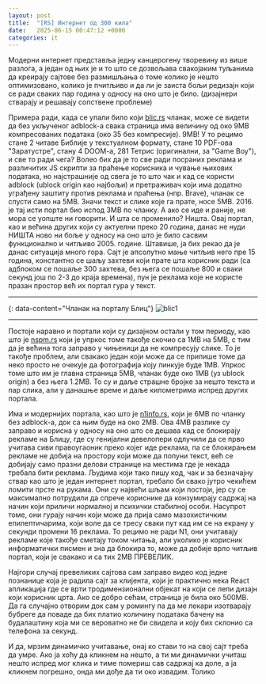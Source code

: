 ```yaml
---
layout: post
title:  "[RS] Интернет од 300 кила"
date:   2025-06-15 00:47:12 +0000
categories: it
---
```


Модерни интернет представља једну канцерогену творевину из више разлога, а један од њих је и то што се дозвољава свакојаким туљанима да креирају сајтове без размишљања о томе колико је нешто оптимизовано, колико је пчитљиво и да ли је заиста бољи редизајн који се ради сваких пар година у односу на оно што је било. (дизајнери стварају и решавају сопствене проблеме)

Примера ради, када се упали било који [blic.rs][blicrs] чланак, може се видети да без укљученог adblock-a свака страница има величину од око 9MB компресованих података (око 35 без компресије). 9MB! У то рецимо стане 2 читаве Библије у текстуалном формату, стане 10 PDF-oва "Заратустре", стану 4 DOOM-a, 281 Тетрис (оригинални, за "Game Boy"), и све то ради чега? Волео бих да је то све ради посраних реклама и различитих JS скрипти за праћење корисника и чување њихових података, но најстрашније од свега је то што чак и кад се користи adblock (ublock origin као најбољи) и претраживач који има додатно уграђену заштиту против реклама и праћења (нпр. Brave), чланак се спусти само на 5MB. Значи текст и слике које га прате, носе 5MB. 2016. је тај исти портал био испод 3MB по чланку. А ако се иде и раније, не мора се уопште ни говорити. И шта се променило? Ништа. Овај портал, као и већина других који су актуелни преко 20 година, данас не нуди НИШТА ново ни боље у односу на оно што је било сасвим функционално и читљиво 2005. године. Штавише, ја бих рекао да је данас ситуација много гора. Сајт је апсолутно мање читљив него пре 15 година, константно се шаљу захтеви који прате шта корисник ради (са адблоком се пошаље 300 захтева, без њега се пошаље 800 и сваки секунд још по 2-3 до краја времена), пун је реклама које не користе празан простор већ их портал гура у текст.

---

{: data-content="Чланак на порталу Блиц"}
![blic1](https://raw.githubusercontent.com/burstw0w/blog/refs/heads/main/_assets/images/1.avif)

---

Постоје наравно и портали који су дизајном остали у том периоду, као што је [nspm.rs][nspmrs] који је упркос томе такође скочио са 1MB на 5MB, с тим да је већина тога заправо у чињеници да не компресују слике. То је такође проблем, али свакако један који може да се припише томе да неко просто не очекује да фотографија коју линкује буде 1MB. Упркос томе што им је главна страница 5MB, чланак буде око 1MB (уз ublock origin) а без њега 1.2MB. То су и даље страшне бројке за нешто текста и пар слика, али у данашње време и даље километрима испред других портала. 

Има и модернијих портала, као што је [n1info.rs][n1], који је 6MB по чланку без adblock-a, док са њим буде на око 2MB. Ова 4MB разлике су заправо и корисна у односу на оно што се дешава кад се блокирају рекламе на Блицу, где су генијални девелопери одлучили да се прво учитава сиви правоугаоник преко којег иде реклама, па се блокирањем рекламе не добија на простору који може да попуни текст, већ се добијају само празни делови странице на местима где је некада требала бити реклама. Људима који тако пишу код, чак и за безначајну ствар као што је један интернет портал, требало би свако јутро чекићем ломити прсте на рукама. Они су највећи шљам који постоји, јер су се максимално потрудили да спрече кориснике да конзумирају садржај на начин који приличи нормалној и психички стабилној особи. Насупрот томе, они гурају начин који може да прија само мазохистичким епилептичарима, који воле да се тресу сваки пут кад им се на екрану у секунди промени 16 реклама. То рецимо не ради N1, они учитавају рекламе које такође сметају током читања, али уколико је корисник информатички писмен и зна да блокира то, може да добије врло читљив портал, који је свакако и са тих 2MB ПРЕВЕЛИК.

Најгори случај превеликих сајтова сам заправо видео код једне познанице која је радила сајт за клијента, који је практично нека React апликација где се врти тродимензионални објекат на који се лепи дизајн који корисник црта. Ако се добро сећам, страница је била око 500MB. Да га случајно отворим док сам у ромингу па да ме лекари изотварају бубреге да поваде да бих платио количину података бачену на будалаштину која ми се вероватно не би свидела и коју бих склонио са телефона за секунд.

И да, мрзим динамичко учитавање, онај ко стави то на свој сајт треба да умре. Ако ја хоћу да кликнем на нешто, а ти ми динамички учиташ нешто испред мог клика и тиме помериш сав садржај ка доле, а ја кликнем погрешно, онда ми дође да ти око извадим. Толико

[blicrs]: https://blic.rs
[nspmrs]: http://nspm.rs
[n1]: https://n1info.rs
